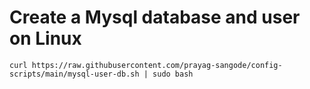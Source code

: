 # Create a Mysql database and user on Linux

`curl https://raw.githubusercontent.com/prayag-sangode/config-scripts/main/mysql-user-db.sh | sudo bash`
